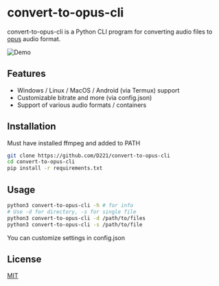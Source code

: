 # convert-to-opus-cli

convert-to-opus-cli is a Python CLI program for converting audio files to [opus](https://opus-codec.org/) audio format.

![Demo](https://raw.github.com/D221/convert-to-opus-cli/main/demo/demo.gif)

## Features

- Windows / Linux / MacOS / Android (via Termux) support
- Customizable bitrate and more (via config.json)
- Support of various audio formats / containers

## Installation

Must have installed ffmpeg and added to PATH

```bash
git clone https://github.com/D221/convert-to-opus-cli
cd convert-to-opus-cli
pip install -r requirements.txt
```

## Usage

```bash
python3 convert-to-opus-cli -h # for info
# Use -d for directory, -s for single file
python3 convert-to-opus-cli -d /path/to/files
python3 convert-to-opus-cli -s /path/to/file
```

You can customize settings in config.json

## License

[MIT](https://choosealicense.com/licenses/mit/)
